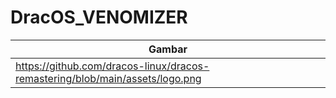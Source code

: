 # DracOS_VENOMIZER
| Gambar |
| ------ |
| https://github.com/dracos-linux/dracos-remastering/blob/main/assets/logo.png |
